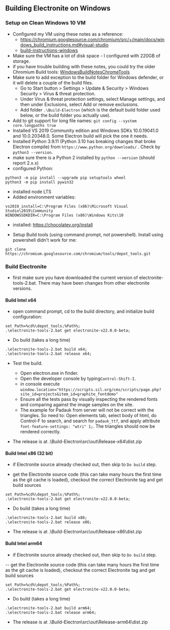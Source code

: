 ## Building Electronite on Windows
### Setup on Clean Windows 10 VM
- Configured my VM using these notes as a reference:
  - https://chromium.googlesource.com/chromium/src/+/main/docs/windows_build_instructions.md#visual-studio
  - [build-instructions-windows](../build-instructions-windows.md)
- Make sure the VM has a lot of disk space - I configured with 220GB of storage.
- if you have trouble building with these notes, you could try the older Chromium Build tools: [WindowsBuildNotesChromeTools](WindowsBuildNotesChromeTools.md) 
- Make sure to add exception to the build folder for Windows defender, or it will delete a couple of the build files.
  - Go to Start button > Settings > Update & Security > Windows Security > Virus & threat protection.
  - Under Virus & threat protection settings, select Manage settings, and then under Exclusions, select Add or remove exclusions.
  - Add folder `.\Build-Electron` (which is the default build folder used below, or the build folder you actually use).
- Add to git support for long file names: `git config --system core.longpaths true`
- Installed VS 2019 Community edition and Windows SDKs 10.0.19041.0 and 10.0.20348.0.  Some Electron build will pick the one it needs.
- Installed Python 3.9.11 (Python 3.10 has breaking changes that broke Electron compile) from `https://www.python.org/downloads/` .  Check by `python3 --version`.
- make sure there is a Python 2 installed by `python --version` (should report 2.x.x)
- configured Python:
```
python3 -m pip install --upgrade pip setuptools wheel
python3 -m pip install pywin32
```
- installed node LTS
- Added environment variables:
```
vs2019_install=C:\Program Files (x86)\Microsoft Visual Studio\2019\Community
WINDOWSSDKDIR=C:\Program Files (x86)\Windows Kits\10
```

- installed: https://chocolatey.org/install
	
- Setup Build tools (using command prompt, not powershell).  Install using powershell didn't work for me:
```
git clone https://chromium.googlesource.com/chromium/tools/depot_tools.git
```

### Build Electronite
- first make sure you have downloaded the current version of electronite-tools-2.bat.  There may have been changes from other electronite versions.

#### Build Intel x64
- open command prompt, cd to the build directory, and initialize build configuration:
```
set Path=%cd%\depot_tools;%Path%; 
.\electronite-tools-2.bat get electronite-v22.0.0-beta; 
```

- Do build (takes a long time)
```
.\electronite-tools-2.bat build x64; 
.\electronite-tools-2.bat release x64; 
```

- Test the build.
    - Open electron.exe in finder.
    - Open the developer console by typing`Control-Shift-I`.
    - in console execute `window.location="https://scripts.sil.org/cms/scripts/page.php?site_id=projects&item_id=graphite_fontdemo"`
    - Ensure all the tests pass by visually inspecting the rendered fonts and comparing against the image samples on the site.
    - The example for Padauk from server will not be correct with the triangles.  So need to:
      Open elements tab, select body of html, do Control-F to search, and search for `padauk_ttf`, and apply attribute `font-feature-settings: "wtri" 1;`.  The triangles should now be rendered correctly.

- The release is at .\Build-Electron\src\out\Release-x64\dist.zip

#### Build Intel x86 (32 bit)
- if Electronite source already checked out, then skip to `Do build` step.

- get the Electronite source code (this can take many hours the first time as the git cache is loaded), checkout the correct Electronite tag and get build sources
```
set Path=%cd%\depot_tools;%Path%; 
.\electronite-tools-2.bat get electronite-v22.0.0-beta; 
```

- Do build (takes a long time)
```
.\electronite-tools-2.bat build x86; 
.\electronite-tools-2.bat release x86; 
```

- The release is at .\Build-Electron\src\out\Release-x86\dist.zip

#### Build Intel arm64
- if Electronite source already checked out, then skip to `Do build` step.

-- get the Electronite source code (this can take many hours the first time as the git cache is loaded), checkout the correct Electronite tag and get build sources
```
set Path=%cd%\depot_tools;%Path%; 
.\electronite-tools-2.bat get electronite-v22.0.0-beta; 
```

- Do build (takes a long time)
```
.\electronite-tools-2.bat build arm64; 
.\electronite-tools-2.bat release arm64; 
```

- The release is at .\Build-Electron\src\out\Release-arm64\dist.zip

